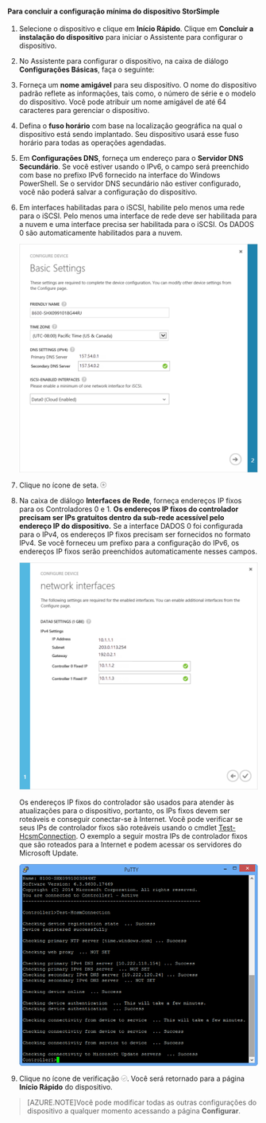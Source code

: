 <properties 
   pageTitle="Instalação mínima do dispositivo concluída"
   description="Descreve como concluir a configuração mínima do dispositivo StorSimple."
   services="storsimple"
   documentationCenter="NA"
   authors="SharS"
   manager="adinah"
   editor="tysonn" />
<tags 
   ms.service="storsimple"
   ms.devlang="NA"
   ms.topic="article"
   ms.tgt_pltfrm="NA"
   ms.workload="TBD"
   ms.date="05/21/2015"
   ms.author="v-sharos" />

#### Para concluir a configuração mínima do dispositivo StorSimple

1. Selecione o dispositivo e clique em **Início Rápido**. Clique em **Concluir a instalação do dispositivo** para iniciar o Assistente para configurar o dispositivo.

2. No Assistente para configurar o dispositivo, na caixa de diálogo **Configurações Básicas**, faça o seguinte:
  1. Forneça um **nome amigável** para seu dispositivo. O nome do dispositivo padrão reflete as informações, tais como, o número de série e o modelo do dispositivo. Você pode atribuir um nome amigável de até 64 caracteres para gerenciar o dispositivo.
  2. Defina o **fuso horário** com base na localização geográfica na qual o dispositivo está sendo implantado. Seu dispositivo usará esse fuso horário para todas as operações agendadas.
  3. Em **Configurações DNS**, forneça um endereço para o **Servidor DNS Secundário**. Se você estiver usando o IPv6, o campo será preenchido com base no prefixo IPv6 fornecido na interface do Windows PowerShell. Se o servidor DNS secundário não estiver configurado, você não poderá salvar a configuração do dispositivo.
  4. Em interfaces habilitadas para o iSCSI, habilite pelo menos uma rede para o iSCSI. Pelo menos uma interface de rede deve ser habilitada para a nuvem e uma interface precisa ser habilitada para o iSCSI. Os DADOS 0 são automaticamente habilitados para a nuvem.
 
      ![Definições básicas da instalação mínima do dispositivo do StorSimple](./media/storsimple-complete-minimum-device-setup-u1/HCS_MinDeviceSetupBasicSettings1-include.png)

3. Clique no ícone de seta. ![Ícone de seta do StorSimple](./media/storsimple-complete-minimum-device-setup/HCS_ArrowIcon-include.png)

4. Na caixa de diálogo **Interfaces de Rede**, forneça endereços IP fixos para os Controladores 0 e 1. **Os endereços IP fixos do controlador precisam ser IPs gratuitos dentro da sub-rede acessível pelo endereço IP do dispositivo.** Se a interface DADOS 0 foi configurada para o IPv4, os endereços IP fixos precisam ser fornecidos no formato IPv4. Se você forneceu um prefixo para a configuração do IPv6, os endereços IP fixos serão preenchidos automaticamente nesses campos.


    ![Interfaces de rede da instalação mínima do dispositivo do StorSimple](./media/storsimple-complete-minimum-device-setup-u1/HCS_MinDeviceSetupNetworkInterfaces2-include.png)

    Os endereços IP fixos do controlador são usados para atender às atualizações para o dispositivo, portanto, os IPs fixos devem ser roteáveis e conseguir conectar-se à Internet. Você pode verificar se seus IPs de controlador fixos são roteáveis usando o cmdlet [Test-HcsmConnection][Test]. O exemplo a seguir mostra IPs de controlador fixos que são roteados para a Internet e podem acessar os servidores do Microsoft Update.

     ![Test-HcsmConnection mostrando IPs roteáveis](./media/storsimple-complete-minimum-device-setup-u1/Test-HcsmConnectionOutputRegisteredDevice.png)

5. Clique no ícone de verificação ![Ícone de verificação do StorSimple](./media/storsimple-complete-minimum-device-setup/HCS_CheckIcon-include.png). Você será retornado para a página **Início Rápido** do dispositivo.

 >[AZURE.NOTE]Você pode modificar todas as outras configurações do dispositivo a qualquer momento acessando a página **Configurar**.

<!--Link reference-->
[Test]: https://technet.microsoft.com/library/dn715782(v=wps.630).aspx

<!---HONumber=58_postMigration-->